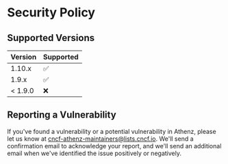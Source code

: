 # Security Policy

## Supported Versions

| Version | Supported          |
| ------- | ------------------ |
| 1.10.x   | :white_check_mark: |
| 1.9.x    | :white_check_mark: |
| < 1.9.0  | :x:                |

## Reporting a Vulnerability

If you've found a vulnerability or a potential vulnerability in Athenz, please let us know at cncf-athenz-maintainers@lists.cncf.io. We'll send a confirmation email to acknowledge your report, and we'll send an additional email when we've identified the issue positively or negatively.
